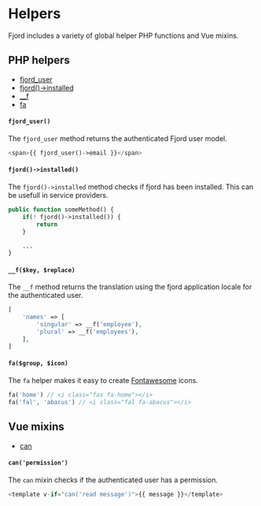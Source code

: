 # Helpers

Fjord includes a variety of global helper PHP functions and Vue mixins.

## PHP helpers

-   [fjord_user](#method-php-fjord_user)
-   [fjord()->installed](#method-php-fjord-installed)
-   [\_\_f](#method-php-f)
-   [fa](#method-php-fa)

<a name="method-php-fjord_user"></a>

#### `fjord_user()`

The `fjord_user` method returns the authenticated Fjord user model.

```php
<span>{{ fjord_user()->email }}</span>
```

<a name="method-php-fjord-installed"></a>

#### `fjord()->installed()`

The `fjord()->installed` method checks if fjord has been installed. This can be usefull in service providers.

```php
public function someMethod() {
    if(! fjord()->installed()) {
        return
    }

    ...
}

```

<a name="method-php-f"></a>

#### `__f($key, $replace)`

The `__f` method returns the translation using the fjord application locale for the authenticated user.

```php
[
    'names' => [
        'singular' => __f('employee'),
        'plural' => __f('employees'),
    ],
]
```

#### `fa($group, $icon)`

The `fa` helper makes it easy to create [Fontawesome](https://fontawesome.com/icons?d=gallery) icons.

```php
fa('home') // <i class="fas fa-home"></i>
fa('fal', 'abacus') // <i class="fal fa-abacus"></i>
```

## Vue mixins

-   [can](#method-vue-can)

<a name="method-vue-can"></a>

#### `can('permission')`

The `can` mixin checks if the authenticated user has a permission.

```js
<template v-if="can('read message')">{{ message }}</template>
```
